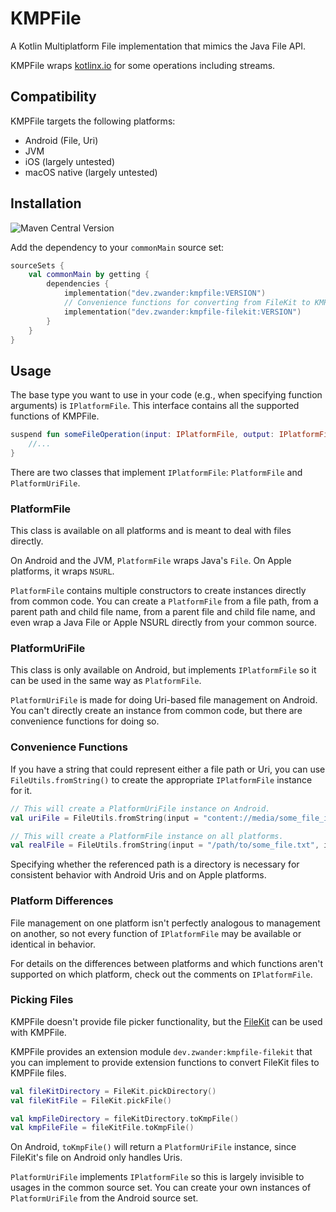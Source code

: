 # KMPFile
A Kotlin Multiplatform File implementation that mimics the Java File API.

KMPFile wraps [kotlinx.io](https://github.com/Kotlin/kotlinx-io) for some operations including streams.

## Compatibility
KMPFile targets the following platforms:
- Android (File, Uri)
- JVM
- iOS (largely untested)
- macOS native (largely untested)

## Installation
![Maven Central Version](https://img.shields.io/maven-central/v/dev.zwander/kmpfile)

Add the dependency to your `commonMain` source set:

```kotlin
sourceSets {
    val commonMain by getting {
        dependencies {
            implementation("dev.zwander:kmpfile:VERSION")
            // Convenience functions for converting from FileKit to KMPFile.
            implementation("dev.zwander:kmpfile-filekit:VERSION")
        }
    }
}
```

## Usage
The base type you want to use in your code (e.g., when specifying function arguments) is `IPlatformFile`. This interface contains all the supported functions of KMPFile.

```kotlin
suspend fun someFileOperation(input: IPlatformFile, output: IPlatformFile) {
    //...
}
```

There are two classes that implement `IPlatformFile`: `PlatformFile` and `PlatformUriFile`.

### PlatformFile
This class is available on all platforms and is meant to deal with files directly.

On Android and the JVM, `PlatformFile` wraps Java's `File`. On Apple platforms, it wraps `NSURL`.

`PlatformFile` contains multiple constructors to create instances directly from common code. You can create a `PlatformFile` from a file path, from a parent path and child file name, from a parent file and child file name, and even wrap a Java File or Apple NSURL directly from your common source.

### PlatformUriFile
This class is only available on Android, but implements `IPlatformFile` so it can be used in the same way as `PlatformFile`.

`PlatformUriFile` is made for doing Uri-based file management on Android. You can't directly create an instance from common code, but there are convenience functions for doing so.

### Convenience Functions
If you have a string that could represent either a file path or Uri, you can use `FileUtils.fromString()` to create the appropriate `IPlatformFile` instance for it.

```kotlin
// This will create a PlatformUriFile instance on Android.
val uriFile = FileUtils.fromString(input = "content://media/some_file_id", isDirectory = false)

// This will create a PlatformFile instance on all platforms.
val realFile = FileUtils.fromString(input = "/path/to/some_file.txt", isDirectory = false)
```

Specifying whether the referenced path is a directory is necessary for consistent behavior with Android Uris and on Apple platforms.

### Platform Differences
File management on one platform isn't perfectly analogous to management on another, so not every function of `IPlatformFile` may be available or identical in behavior.

For details on the differences between platforms and which functions aren't supported on which platform, check out the comments on `IPlatformFile`.

### Picking Files
KMPFile doesn't provide file picker functionality, but the [FileKit](https://github.com/vinceglb/FileKit/) can be used with KMPFile.

KMPFile provides an extension module `dev.zwander:kmpfile-filekit` that you can implement to provide extension functions to convert FileKit files to KMPFile files.

```kotlin
val fileKitDirectory = FileKit.pickDirectory()
val fileKitFile = FileKit.pickFile()

val kmpFileDirectory = fileKitDirectory.toKmpFile()
val kmpFileFile = fileKitFile.toKmpFile()
```

On Android, `toKmpFile()` will return a `PlatformUriFile` instance, since FileKit's file on Android only handles Uris.

`PlatformUriFile` implements `IPlatformFile` so this is largely invisible to usages in the common source set. You can create your own instances of `PlatformUriFile` from the Android source set.
